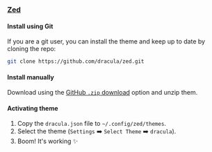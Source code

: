 ### [Zed](https://zed.dev)

#### Install using Git

If you are a git user, you can install the theme and keep up to date by cloning the repo:

```bash
git clone https://github.com/dracula/zed.git
```

#### Install manually

Download using the [GitHub `.zip` download](https://github.com/dracula/zed/archive/main.zip) option and unzip them.

#### Activating theme

1. Copy the `dracula.json` file to `~/.config/zed/themes`.
2. Select the theme (`Settings` ➡️ `Select Theme` ➡️ `dracula`).
3. Boom! It's working ✨
